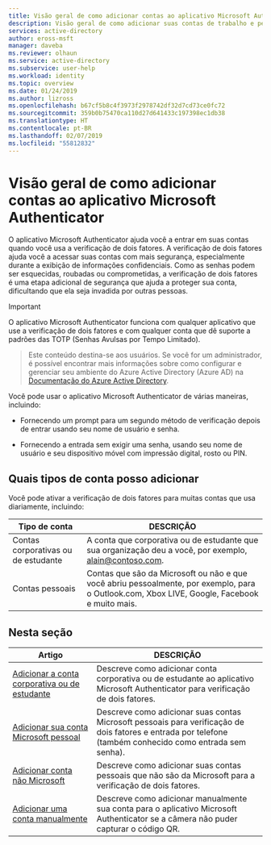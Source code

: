 ```yaml
---
title: Visão geral de como adicionar contas ao aplicativo Microsoft Authenticator – Azure Active Directory | Microsoft Docs
description: Visão geral de como adicionar suas contas de trabalho e pessoal ao aplicativo Microsoft Authenticator para verificação de dois fatores.
services: active-directory
author: eross-msft
manager: daveba
ms.reviewer: olhaun
ms.service: active-directory
ms.subservice: user-help
ms.workload: identity
ms.topic: overview
ms.date: 01/24/2019
ms.author: lizross
ms.openlocfilehash: b67cf5b8c4f3973f2978742df32d7cd73ce0fc72
ms.sourcegitcommit: 359b0b75470ca110d27d641433c197398ec1db38
ms.translationtype: HT
ms.contentlocale: pt-BR
ms.lasthandoff: 02/07/2019
ms.locfileid: "55812832"
---
```

# <a name="overview-about-adding-accounts-to-the-microsoft-authenticator-app"></a>Visão geral de como adicionar contas ao aplicativo Microsoft Authenticator

O aplicativo Microsoft Authenticator ajuda você a entrar em suas contas quando você usa a verificação de dois fatores. A verificação de dois fatores ajuda você a acessar suas contas com mais segurança, especialmente durante a exibição de informações confidenciais. Como as senhas podem ser esquecidas, roubadas ou comprometidas, a verificação de dois fatores é uma etapa adicional de segurança que ajuda a proteger sua conta, dificultando que ela seja invadida por outras pessoas.

>[!Important]
>O aplicativo Microsoft Authenticator funciona com qualquer aplicativo que use a verificação de dois fatores e com qualquer conta que dê suporte a padrões das TOTP (Senhas Avulsas por Tempo Limitado).

>Este conteúdo destina-se aos usuários. Se você for um administrador, é possível encontrar mais informações sobre como configurar e gerenciar seu ambiente do Azure Active Directory (Azure AD) na [Documentação do Azure Active Directory](https://docs.microsoft.com/azure/active-directory).

Você pode usar o aplicativo Microsoft Authenticator de várias maneiras, incluindo:

- Fornecendo um prompt para um segundo método de verificação depois de entrar usando seu nome de usuário e senha.

- Fornecendo a entrada sem exigir uma senha, usando seu nome de usuário e seu dispositivo móvel com impressão digital, rosto ou PIN.

## <a name="what-account-types-can-i-add"></a>Quais tipos de conta posso adicionar
Você pode ativar a verificação de dois fatores para muitas contas que usa diariamente, incluindo:

|Tipo de conta|DESCRIÇÃO|
|------------|-----------|
|Contas corporativas ou de estudante|A conta que corporativa ou de estudante que sua organização deu a você, por exemplo, alain@contoso.com.|
|Contas pessoais|Contas que são da Microsoft ou não e que você abriu pessoalmente, por exemplo, para o Outlook.com, Xbox LIVE, Google, Facebook e muito mais.|

## <a name="in-this-section"></a>Nesta seção
|Artigo |DESCRIÇÃO |
|------|------------|
|[Adicionar a conta corporativa ou de estudante](user-help-auth-app-add-work-school-account.md)|Descreve como adicionar conta corporativa ou de estudante ao aplicativo Microsoft Authenticator para verificação de dois fatores.|
|[Adicionar sua conta Microsoft pessoal](user-help-auth-app-add-personal-ms-account.md)|Descreve como adicionar suas contas Microsoft pessoais para verificação de dois fatores e entrada por telefone (também conhecido como entrada sem senha).|
|[Adicionar conta não Microsoft](user-help-auth-app-add-non-ms-account.md)|Descreve como adicionar suas contas pessoais que não são da Microsoft para a verificação de dois fatores.|
|[Adicionar uma conta manualmente](user-help-auth-app-add-account-manual.md)|Descreve como adicionar manualmente sua conta para o aplicativo Microsoft Authenticator se a câmera não puder capturar o código QR.|




